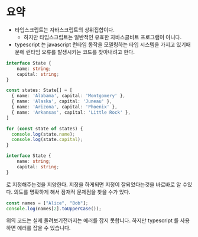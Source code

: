 # 요약

- 타입스크립트는 자바스크립트의 상위집합이다.
  - 하지만 타입스크립트는 일반적인 유효한 자바스클비트 프로그램이 아니다.
- typescript 는 javascript 런타임 동작을 모델링하는 타입 시스템을 가지고 있기때문에 런타임 오류를 발생시키는 코드를 찾아내려고 한다.


```typescript
interface State {
    name: string;
    capital: string;
}

const states: State[] = [
  { name: 'Alabama', capital: 'Montgomery' },
  { name: 'Alaska', capital: 'Juneau' },
  { name: 'Arizona', capital: 'Phoenix' },
  { name: 'Arkansas', capital: 'Little Rock' },
]

for (const state of states) {
  console.log(state.name);
  console.log(state.capital);
}
```

```typescript
interface State {
    name: string;
    capital: string;
}
```
로 지정해주는것을 지양한다. 지정을 하게되면 지정이 잘되었다는것을 바로바로 알 수있다.
의도를 명확하게 해서 잠재적 문제점을 찾을 수가 있다.

```typescript
const names = ["Alice", "Bob"];
console.log(names[2].toUpperCase());
```

위의 코드는 실제 돌려보기전까지는 에러를 잡지 못합니다.
하지만 typescript 를 사용하면 에러를 잡을 수 있습니다.
